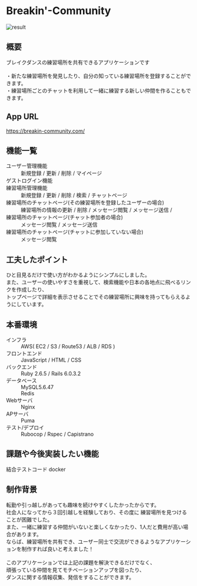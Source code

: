 # Breakin'-Community

![result](https://user-images.githubusercontent.com/64772703/93018784-41f7fb80-f60d-11ea-81d4-8d09e6315348.gif)
## 概要
ブレイクダンスの練習場所を共有できるアプリケーションです<br><br>
・新たな練習場所を発見したり、自分の知っている練習場所を登録することができます。<br>
・練習場所ごとのチャットを利用して一緒に練習する新しい仲間を作ることもできます。

## App URL
https://breakin-community.com/

## 機能一覧
<dl>
  <dt>ユーザー管理機能</dt>
  <dd>新規登録 / 更新 / 削除 / マイページ</dd>
  <dt>ゲストログイン機能</dt>
  <dt>練習場所管理機能</dt>
  <dd>新規登録 / 更新 / 削除 / 検索 / チャットページ</dd>
  <dt>練習場所のチャットページ(その練習場所を登録したユーザーの場合)</dt>
  <dd>練習場所の情報の更新 / 削除 / メッセージ閲覧 / メッセージ送信 / </dd>
  <dt>練習場所のチャットページ(チャット参加者の場合)</dt>
  <dd>メッセージ閲覧 / メッセージ送信 </dd>
  <dt>練習場所のチャットページ(チャットに参加していない場合)</dt>
  <dd>メッセージ閲覧</dd>
<dl>

## 工夫したポイント
ひと目見るだけで使い方がわかるようにシンプルにしました。<br>
また、ユーザーの使いやすさを重視して、検索機能や日本の各地点に飛べるリンクを作成したり、<br>
トップページで詳細を表示させることでその練習場所に興味を持ってもらえるようにしています。

## 本番環境
<dl>
  <dt>インフラ</dt>
  <dd>AWS( EC2 / S3 / Route53 / ALB / RDS )
  
  <dt>フロントエンド</dt>
  <dd>JavaScript / HTML / CSS</dd>
  
  
  <dt>バックエンド</dt>
  <dd>Ruby 2.6.5 / Rails 6.0.3.2

  <dt>データベース</dt>
  <dd>MySQL5.6.47</dd>
  <dd>Redis</dd>
  
  <dt>Webサーバ</dt>
  <dd>Nginx</dd>
  
  <dt>APサーバ</dt>
  <dd>Puma</dd>
  
  <dt>テスト/デプロイ</dt>
  <dd>Rubocop / Rspec / Capistrano</dd>
</dl>

## 課題や今後実装したい機能
結合テストコード
docker

## 制作背景
転勤や引っ越しがあっても趣味を続けやすくしたかったからです。<br>
社会人になってから３回引越しを経験しており、その度に 練習場所を見つけることが困難でした。<br>
また、一緒に練習する仲間がいないと楽しくなかったり、1人だと費用が高い場合があります。<br>
ならば、練習場所を共有でき、ユーザー同士で交流ができるようなアプリケーションを制作すれば良いと考えました！<br>
<br>
このアプリケーションでは上記の課題を解決できるだけでなく、<br>
頑張っている仲間を見てモチベーションアップを図ったり、<br>
ダンスに関する情報収集、発信をすることができます。

